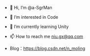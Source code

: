 - 👋 Hi, I’m @a-SgrMan
- 👀 I’m interested in Code
- 🌱 I’m currently learning Unity
- 📫 How to reach me niu.gx@qq.com

- Blog：https://blog.csdn.net/n_moling
